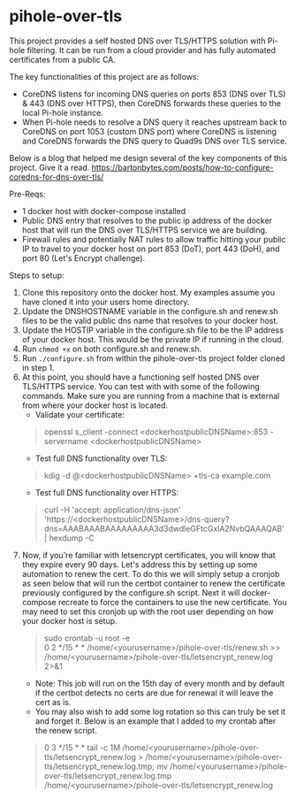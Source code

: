 # pihole-over-tls

This project provides a self hosted DNS over TLS/HTTPS solution with Pi-hole filtering. It can be run from a cloud provider and has fully automated certificates from a public CA. 

The key functionalities of this project are as follows:
- CoreDNS listens for incoming DNS queries on ports 853 (DNS over TLS) & 443 (DNS over HTTPS), then CoreDNS forwards these queries to the local Pi-hole instance.
- When Pi-hole needs to resolve a DNS query it reaches upstream back to CoreDNS on port 1053 (custom DNS port) where CoreDNS is listening and CoreDNS forwards the DNS query to Quad9s DNS over TLS service.

Below is a blog that helped me design several of the key components of this project. Give it a read.
https://bartonbytes.com/posts/how-to-configure-coredns-for-dns-over-tls/

Pre-Reqs:
- 1 docker host with docker-compose installed
- Public DNS entry that resolves to the public ip address of the docker host that will run the DNS over TLS/HTTPS service we are building.
- Firewall rules and potentially NAT rules to allow traffic hitting your public IP to travel to your docker host on port 853 (DoT), port 443 (DoH), and port 80 (Let's Encrypt challenge).

Steps to setup:
1. Clone this repository onto the docker host. My examples assume you have cloned it into your users home directory.
2. Update the DNSHOSTNAME variable in the configure.sh and renew.sh files to be the valid public dns name that resolves to your docker host.
3. Update the HOSTIP variable in the configure.sh file to be the IP address of your docker host. This would be the private IP if running in the cloud.
4. Run `chmod +x` on both configure.sh and renew.sh.
5. Run `./configure.sh` from within the pihole-over-tls project folder cloned in step 1.
6. At this point, you should have a functioning self hosted DNS over TLS/HTTPS service. You can test with with some of the following commands. Make sure you are running from a machine that is external from where your docker host is located.
   - Validate your certificate:
   > openssl s_client -connect \<dockerhostpublicDNSName\>:853 -servername \<dockerhostpublicDNSName\>
   - Test full DNS functionality over TLS:
   > kdig -d @\<dockerhostpublicDNSName\> +tls-ca example.com
   - Test full DNS functionality over HTTPS:
   > curl -H 'accept: application/dns-json'  'https://\<dockerhostpublicDNSName\>/dns-query?dns=AAABAAABAAAAAAAAA3d3dwdleGFtcGxlA2NvbQAAAQAB' | hexdump -C
7. Now, if you're familiar with letsencrypt certificates, you will know that they expire every 90 days. Let's address this by setting up some automation to renew the cert. To do this we will simply setup a cronjob as seen below that will run the certbot container to renew the certificate previously configured by the configure.sh script. Next it will docker-compose recreate to force the containers to use the new certificate. You may need to set this cronjob up with the root user depending on how your docker host is setup.
   > sudo crontab -u root -e  
   > 0 2 */15 * * /home/\<yourusername\>/pihole-over-tls/renew.sh >> /home/\<yourusername\>/pihole-over-tls/letsencrypt_renew.log 2>&1
   - Note: This job will run on the 15th day of every month and by default if the certbot detects no certs are due for renewal it will leave the cert as is.
   - You may also wish to add some log rotation so this can truly be set it and forget it. Below is an example that I added to my crontab after the renew script.
   > 0 3 */15 * * tail -c 1M /home/\<yourusername\>/pihole-over-tls/letsencrypt_renew.log > /home/\<yourusername\>/pihole-over-tls/letsencrypt_renew.log.tmp; mv /home/\<yourusername\>/pihole-over-tls/letsencrypt_renew.log.tmp /home/\<yourusername\>/pihole-over-tls/letsencrypt_renew.log
